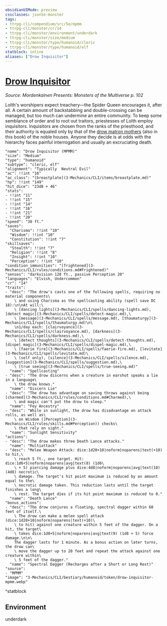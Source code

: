 ```yaml
---
obsidianUIMode: preview
cssclasses: json5e-monster
tags:
- ttrpg-cli/compendium/src/5e/mpmm
- ttrpg-cli/monster/cr/14
- ttrpg-cli/monster/environment/underdark
- ttrpg-cli/monster/size/medium
- ttrpg-cli/monster/type/humanoid/cleric
- ttrpg-cli/monster/type/humanoid/elf
statblock: inline
aliases: ["Drow Inquisitor"]
---
```

# [Drow Inquisitor](3-Mechanics\CLI\bestiary\humanoid/drow-inquisitor-mpmm.md)
*Source: Mordenkainen Presents: Monsters of the Multiverse p. 102*  

Lolth's worshipers expect treachery—the Spider Queen encourages it, after all. A certain amount of backstabbing and double-crossing can be managed, but too much can undermine an entire community. To keep some semblance of order and to root out traitors, priestesses of Lolth employ inquisitors. Inquisitors are chosen from the ranks of the priesthood, and their authority is equaled only by that of the [drow matron mothers](3-Mechanics/CLI/bestiary/humanoid/drow-matron-mother-mpmm.md) (also in this book) of the noble houses. Anyone they decide is at odds with the hierarchy faces painful interrogation and usually an excruciating death.

```statblock
"name": "Drow Inquisitor (MPMM)"
"size": "Medium"
"type": "humanoid"
"subtype": "cleric, elf"
"alignment": "Typically  Neutral Evil"
"ac": !!int "16"
"ac_class": "[breastplate](3-Mechanics/CLI/items/breastplate.md)"
"hp": !!int "149"
"hit_dice": "23d8 + 46"
"stats":
- !!int "11"
- !!int "15"
- !!int "14"
- !!int "16"
- !!int "21"
- !!int "20"
"speed": "30 ft."
"saves":
  "Charisma": !!int "10"
  "Wisdom": !!int "10"
  "Constitution": !!int "7"
"skillsaves":
  "Stealth": !!int "7"
  "Religion": !!int "8"
  "Insight": !!int "10"
  "Perception": !!int "10"
"condition_immunities": "[frightened](3-Mechanics/CLI/rules/conditions.md#Frightened)"
"senses": "darkvision 120 ft., passive Perception 20"
"languages": "Elvish, Undercommon"
"cr": "14"
"traits":
- "desc": "The drow's casts one of the following spells, requiring no material components\
    \ and using Charisma as the spellcasting ability (spell save DC 18):\n\nAt will:\
    \ [dancing lights](3-Mechanics/CLI/spells/dancing-lights.md), [detect magic](3-Mechanics/CLI/spells/detect-magic.md),\
    \ [message](3-Mechanics/CLI/spells/message.md), [thaumaturgy](3-Mechanics/CLI/spells/thaumaturgy.md)\n\
    \n1/day each: [clairvoyance](3-Mechanics/CLI/spells/clairvoyance.md), [darkness](3-Mechanics/CLI/spells/darkness.md),\
    \ [detect thoughts](3-Mechanics/CLI/spells/detect-thoughts.md), [dispel magic](3-Mechanics/CLI/spells/dispel-magic.md),\
    \ [faerie fire](3-Mechanics/CLI/spells/faerie-fire.md), [levitate](3-Mechanics/CLI/spells/levitate.md)\
    \ (self only), [silence](3-Mechanics/CLI/spells/silence.md), [suggestion](3-Mechanics/CLI/spells/suggestion.md),\
    \ [true seeing](3-Mechanics/CLI/spells/true-seeing.md)"
  "name": "Spellcasting"
- "desc": "The drow discerns when a creature in earshot speaks a lie in a language\
    \ the drow knows."
  "name": "Discern Lie"
- "desc": "The drow has advantage on saving throws against being [charmed](3-Mechanics/CLI/rules/conditions.md#Charmed),\
    \ and magic can't put the drow to sleep."
  "name": "Fey Ancestry"
- "desc": "While in sunlight, the drow has disadvantage on attack rolls, as well as\
    \ on Wisdom ([Perception](3-Mechanics/CLI/rules/skills.md#Perception)) checks\
    \ that rely on sight."
  "name": "Sunlight Sensitivity"
"actions":
- "desc": "The drow makes three Death Lance attacks."
  "name": "Multiattack"
- "desc": "Melee Weapon Attack: dice:1d20+10|noform|noparens|text(+10) to hit,\
    \ reach 5 ft., one target. Hit: dice:1d6+5|noform|noparens|avg|text(8) (1d6\
    \ + 5) piercing damage plus dice:4d8|noform|noparens|avg|text(18) (4d8) necrotic\
    \ damage. The target's hit point maximum is reduced by an amount equal to the\
    \ necrotic damage taken. This reduction lasts until the target finishes a long\
    \ rest. The target dies if its hit point maximum is reduced to 0."
  "name": "Death Lance"
"bonus_actions":
- "desc": "The drow conjures a floating, spectral dagger within 60 feet of itself.\
    \ The drow can make a melee spell attack (dice:1d20+10|noform|noparens|text(+10)\
    \ to hit) against one creature within 5 feet of the dagger. On a hit, the target\
    \ takes dice:1d8+5|noform|noparens|avg|text(9) (1d8 + 5) force damage.\n\n\
    The dagger lasts for 1 minute. As a bonus action on later turns, the drow can\
    \ move the dagger up to 20 feet and repeat the attack against one creature within\
    \ 5 feet of the dagger."
  "name": "Spectral Dagger (Recharges after a Short or Long Rest)"
"source":
- "MPMM"
"image": "3-Mechanics/CLI/bestiary/humanoid/token/drow-inquisitor-mpmm.webp"
```
^statblock

## Environment

underdark